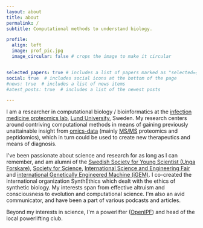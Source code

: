 ```yaml
---
layout: about
title: about
permalink: /
subtitle: Computational methods to understand biology.

profile:
  align: left
  image: prof_pic.jpg
  image_circular: false # crops the image to make it circular


selected_papers: true # includes a list of papers marked as "selected={true}"
social: true  # includes social icons at the bottom of the page
#news: true  # includes a list of news items
#atest_posts: true  # includes a list of the newest posts

---
```


I am a researcher in computational biology / bioinformatics at the [infection medicine proteomics lab](https://portal.research.lu.se/en/organisations/infection-medicine-proteomics), [Lund University](https://www.lunduniversity.lu.se/), Sweden. My research centers around contriving computational methods in means of gaining previously unattainable insight from [omics-data](https://en.wikipedia.org/wiki/Omics) (mainly [MS/MS](https://en.wikipedia.org/wiki/Tandem_mass_spectrometry) proteomics and peptidomics), which in turn could be used to create new therapeutics and means of diagnosis.

I've been passionate about science and research for as long as I can remember, and am alumni of the [Swedish Society for Young Scientist (Unga Forskare)](https://ungaforskare.se/), [Society for Science](https://www.societyforscience.org/), [International Science and Engineering Fair](https://en.wikipedia.org/wiki/International_Science_and_Engineering_Fair) and [international Genetically Engineered Machine (iGEM)](https://igem.org/). I co-created the international organization SynthEthics which dealt with the ethics of synthetic biology. My interests span from effective altruism and consciousness to evolution and computational science. I'm also an avid communicator, and have been a part of various podcasts and articles.

Beyond my interests in science, I'm a powerlifter ([OpenIPF](https://www.openipf.org/u/erikhartman)) and head of the local powerlifting club.
